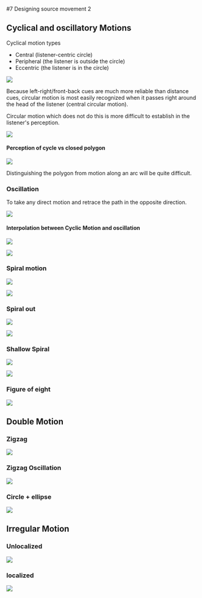 #7 Designing source movement 2

## Cyclical and oscillatory Motions

Cyclical motion types
- Central (listener-centric circle)
- Peripheral (the listener is outside the circle)
- Eccentric (the listener is in the circle)

![](K7/png/type.png)

Because left-right/front-back cues are much more reliable than distance cues, circular motion is most easily recognized when it passes right around the head of the listener (central circular motion).

Circular motion which does not do this is more difficult to establish in the listener's perception.

![](K7/png/cyclic.png)


#### Perception of cycle vs closed polygon

![](K7/png/closed_polygon.png)

Distinguishing the polygon from motion along an arc will be quite difficult.

### Oscillation

To take any direct motion and retrace the path in the opposite direction.

![](K7/png/oscillation.png)
#### Interpolation between Cyclic Motion and oscillation

![](K7/png/interpolation.png)

![](K7/png/interpolation_max.png)

### Spiral motion

![](K7/png/spiral.png)

![](K7/png/spiral_max.png)


### Spiral out
![](K7/png/spiral_in_out.png)

![](K7/png/spiral_in_out_max.png)

### Shallow Spiral
![](K7/png/shallow_spiral.png)

![](K7/png/shallow_spiral_max.png)

### Figure of eight
![](K7/png/figure_of_eight.png)

## Double Motion

### Zigzag
![](K7/png/zigzag.png)

### Zigzag Oscillation
![](K7/png/zigzagosc.png)

### Circle + ellipse
![](K7/png/circle_ellipse.png)

## Irregular Motion

### Unlocalized
![](K7/png/unlocalized.png)


### localized
![](K7/png/localized.png)

